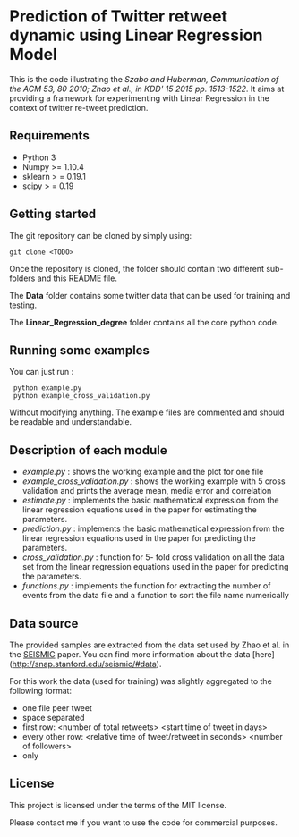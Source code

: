 # Prediction of Twitter retweet dynamic using Linear Regression Model

This is the code illustrating the *Szabo and Huberman, Communication of the ACM 53, 80 2010;
Zhao et al., in KDD' 15 2015 pp. 1513-1522*.
It aims at providing a framework for experimenting with Linear Regression in
the context of twitter re-tweet prediction.

## Requirements

 - Python 3
 - Numpy >= 1.10.4
 - sklearn > =  0.19.1
 - scipy > =  0.19

## Getting started

The git repository can be cloned by simply using:

    git clone <TODO>

Once the repository is cloned, the folder should contain two different
sub-folders and this README file.

The **Data** folder contains some twitter data that can be used for training and testing.

The **Linear_Regression_degree** folder contains all the core python code.

## Running some examples

You can just run :

     python example.py
     python example_cross_validation.py

Without modifying anything. The example files are commented and should be
readable and understandable.

## Description of each module

 - *example.py* : shows the working example and the plot for one file
 - *example_cross_validation.py* : shows the working example with 5 cross validation and prints the average mean, media error and correlation
 - *estimate.py* :  implements the basic mathematical expression
    from the linear regression equations used in the paper for estimating the parameters.
 - *prediction.py* : implements the basic mathematical expression
    from the linear regression equations used in the paper for predicting the parameters.
 - *cross_validation.py* : function for 5- fold cross validation on all the data set
    from the linear regression equations used in the paper for predicting the parameters.
 - *functions.py* :  implements the function for extracting the number
    of events from the data file and a function to sort the file name numerically


## Data source

The provided samples are extracted from the data set used by Zhao et al. in the
[SEISMIC](http://snap.stanford.edu/seismic/seismic.pdf) paper. You can find more
information about the data [here] (http://snap.stanford.edu/seismic/#data).

For this work the data (used for training) was slightly aggregated to the
following format:
- one file peer tweet
- space separated
- first row: \<number of total retweets\> \<start time of tweet in days\>
- every other row: \<relative time of tweet/retweet in seconds\> \<number of followers\>
- only

## License

This project is licensed under the terms of the MIT license.

Please contact me if you want to use the code for commercial purposes.